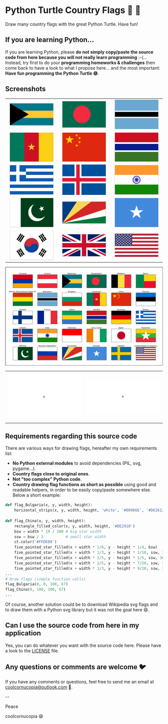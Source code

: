 # Python Turtle Country Flags :snake: :turtle:
Draw many country flags with the great Python Turtle.
Have fun!

## If you are learning Python...
If you are learning Python, please **do not simply copy/paste the source code from here because you will not really learn programming** :-(... Instead, try first to do your **programming homeworks & challenges** then come back to have a look to what I propose here... and the most important: **Have fun programming the Python Turtle :smile:**.

## Screenshots
|     |     |     |
| :-: | :-: | :-: |
| ![Python Turtle Bahamas flag](screenshots/flag_Bahamas.png?raw=true "Python Turtle Bahamas flag") | ![Python Turtle Bangladesh flag](screenshots/flag_Bangladesh.png?raw=true "Python Turtle Bangladesh flag") | ![Python Turtle Botswana flag](screenshots/flag_Botswana.png?raw=true "Python Turtle Botswana flag") |
| ![Python Turtle Cameroon flag](screenshots/flag_Cameroon.png?raw=true "Python Turtle Cameroon flag") | ![Python Turtle China flag](screenshots/flag_China.png?raw=true "Python Turtle China flag") | ![Python Turtle Gambia flag](screenshots/flag_Gambia.png?raw=true "Python Turtle Gambia flag") |
| ![Python Turtle Greece flag](screenshots/flag_Greece.png?raw=true "Python Turtle Greece flag") | ![Python Turtle Iceland flag](screenshots/flag_Iceland.png?raw=true "Python Turtle Iceland flag") | ![Python Turtle India flag](screenshots/flag_India.png?raw=true "Python Turtle India flag") |
| ![Python Turtle Pakistan flag](screenshots/flag_Pakistan.png?raw=true "Python Turtle Pakistan flag") | ![Python Turtle Seychelles flag](screenshots/flag_Seychelles.png?raw=true "Python Turtle Seychelles flag") | ![Python Turtle Somalia flag](screenshots/flag_Somalia.png?raw=true "Python Turtle Somalia flag") |
| ![Python Turtle South Korea flag](screenshots/flag_South_Korea.png?raw=true "Python Turtle South Korea flag") | ![Python Turtle United Kingdom flag](screenshots/flag_United_Kingdom.png?raw=true "Python Turtle United Kingdom flag") | ![Python Turtle United States flag](screenshots/flag_United_States.png?raw=true "Python Turtle United States flag") |


![Python Turtle flags (page 1)](screenshots/flag_All_page_1.png?raw=true "Python Turtle country flags")

|     |     |
| :-: | :-: |
| ![Python Turtle South Korea flag animation](screenshots/flag_South_Korea_gifsicle_o3_colors_256.gif?raw=true "Python Turtle South Korea flag animation") | ![Python Turtle United Kingdom flag animation](screenshots/flag_United_Kingdom_gifsicle_o3_colors_256.gif?raw=true "Python Turtle United Kingdom flag animation") |


## Requirements regarding this source code
There are various ways for drawing flags, hereafter my own requirements list:
* **No Python external modules** to avoid dependencies (PIL, svg, pygame...).
* **Country flags close to original ones**.
* **Not "too complex" Python code**.
* **Country drawing flag functions as short as possible** using good and readable helpers, in order to be easily copy/paste somewhere else. Below a short example:
```Python
def flag_Bulgaria(x, y, width, height):
    horizontal_strips(x, y, width, height, 'white', '#00966E', '#D62612')

def flag_China(x, y, width, height):
    rectangle_filled_color(x, y, width, height, '#DE2910')
    bsw = width * 19 / 100 # big star width
    ssw = bsw / 3          # small star width
    ct.color('#FFDE00')
    five_pointed_star_filled(x + width * 1/6, y - height * 1/4, bsw)
    five_pointed_star_filled(x + width * 1/3, y - height * 1/10, ssw, 360-23)
    five_pointed_star_filled(x + width * 2/5, y - height * 1/5, ssw, 360-46)
    five_pointed_star_filled(x + width * 2/5, y - height * 7/20, ssw, 360-70)
    five_pointed_star_filled(x + width * 1/3, y - height * 9/20, ssw, 360-21)
...
# Draw flags (simple function calls)
flag_Bulgaria(0, 0, 100, 67)
flag_China(0, 100, 100, 67)
...
```

Of course, another solution could be to download Wikipedia svg flags and to draw them with a Python svg library but it was not the goal here :smile:.

## Can I use the source code from here in my application
Yes, you can do whatever you want with the source code here. Please have a look to the [LICENSE](LICENSE) file.

## Any questions or comments are welcome :bird:
If you have any comments or questions, feel free to send me an email at coolcornucopia@outlook.com :email:.

--

Peace

coolcornucopia :smile:
